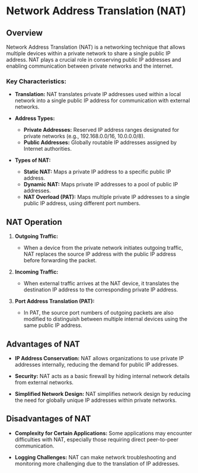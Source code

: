 # Network Address Translation (NAT)

## Overview
Network Address Translation (NAT) is a networking technique that allows multiple devices within a private network to share a single public IP address. NAT plays a crucial role in conserving public IP addresses and enabling communication between private networks and the internet.

### Key Characteristics:

- **Translation:** NAT translates private IP addresses used within a local network into a single public IP address for communication with external networks.

- **Address Types:**
  - **Private Addresses:** Reserved IP address ranges designated for private networks (e.g., 192.168.0.0/16, 10.0.0.0/8).
  - **Public Addresses:** Globally routable IP addresses assigned by Internet authorities.

- **Types of NAT:**
  - **Static NAT:** Maps a private IP address to a specific public IP address.
  - **Dynamic NAT:** Maps private IP addresses to a pool of public IP addresses.
  - **NAT Overload (PAT):** Maps multiple private IP addresses to a single public IP address, using different port numbers.

## NAT Operation

1. **Outgoing Traffic:**
   - When a device from the private network initiates outgoing traffic, NAT replaces the source IP address with the public IP address before forwarding the packet.

2. **Incoming Traffic:**
   - When external traffic arrives at the NAT device, it translates the destination IP address to the corresponding private IP address.

3. **Port Address Translation (PAT):**
   - In PAT, the source port numbers of outgoing packets are also modified to distinguish between multiple internal devices using the same public IP address.

## Advantages of NAT

- **IP Address Conservation:** NAT allows organizations to use private IP addresses internally, reducing the demand for public IP addresses.

- **Security:** NAT acts as a basic firewall by hiding internal network details from external networks.

- **Simplified Network Design:** NAT simplifies network design by reducing the need for globally unique IP addresses within private networks.

## Disadvantages of NAT

- **Complexity for Certain Applications:** Some applications may encounter difficulties with NAT, especially those requiring direct peer-to-peer communication.

- **Logging Challenges:** NAT can make network troubleshooting and monitoring more challenging due to the translation of IP addresses.
